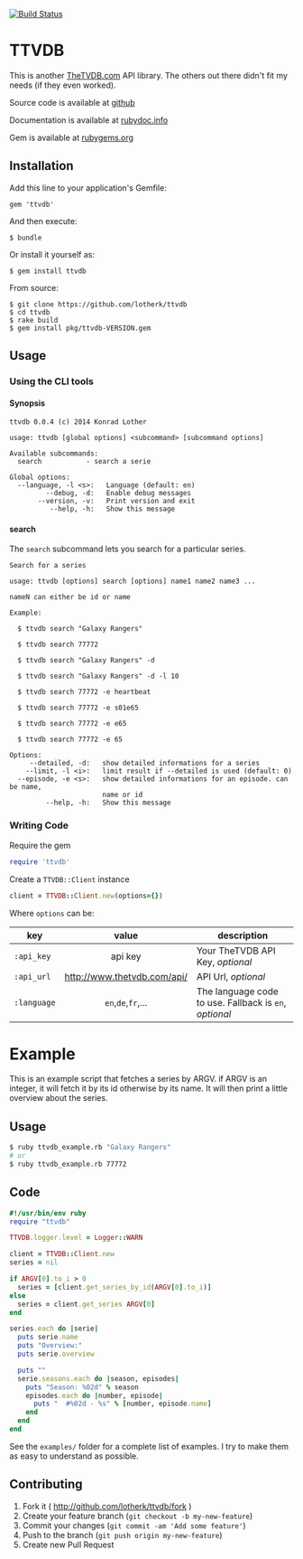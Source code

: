 [![Build Status](https://travis-ci.org/lotherk/ttvdb.png?branch=master)](https://travis-ci.org/lotherk/ttvdb)

# TTVDB

This is another [TheTVDB.com](http://www.thetvdb.com) API library. The others out there didn't fit my needs (if they even worked).

Source code is available at [github](https://github.com/lotherk/ttvdb)

Documentation is available at [rubydoc.info](http://rubydoc.info/github/lotherk/ttvdb)

Gem is available at [rubygems.org](https://rubygems.org/gems/ttvdb)

## Installation

Add this line to your application's Gemfile:

    gem 'ttvdb'

And then execute:

    $ bundle

Or install it yourself as:

    $ gem install ttvdb

From source:

    $ git clone https://github.com/lotherk/ttvdb
    $ cd ttvdb
    $ rake build
    $ gem install pkg/ttvdb-VERSION.gem

## Usage

### Using the CLI tools

#### Synopsis
```
ttvdb 0.0.4 (c) 2014 Konrad Lother

usage: ttvdb [global options] <subcommand> [subcommand options]

Available subcommands:
  search           - search a serie

Global options:
  --language, -l <s>:   Language (default: en)
         --debug, -d:   Enable debug messages
       --version, -v:   Print version and exit
          --help, -h:   Show this message
```

#### search

The ```search``` subcommand lets you search for a particular series.

```
Search for a series

usage: ttvdb [options] search [options] name1 name2 name3 ...

nameN can either be id or name

Example:

  $ ttvdb search "Galaxy Rangers"

  $ ttvdb search 77772

  $ ttvdb search "Galaxy Rangers" -d

  $ ttvdb search "Galaxy Rangers" -d -l 10

  $ ttvdb search 77772 -e heartbeat

  $ ttvdb search 77772 -e s01e65

  $ ttvdb search 77772 -e e65

  $ ttvdb search 77772 -e 65

Options:
     --detailed, -d:   show detailed informations for a series
    --limit, -l <i>:   limit result if --detailed is used (default: 0)
  --episode, -e <s>:   show detailed informations for an episode. can be name,
                       name or id
         --help, -h:   Show this message
```

### Writing Code

Require the gem

```ruby
require 'ttvdb'
```

Create a ```TTVDB::Client``` instance

```ruby
client = TTVDB::Client.new(options={})
```

Where ```options``` can be:

| key | value | description
| --- | :---: | --- |
| ```:api_key``` | api key | Your TheTVDB API Key, *optional* |
| ```:api_url``` | http://www.thetvdb.com/api/ | API Url, *optional* |
| ```:language```|```en```,```de```,```fr```,... | The language code to use. Fallback is ```en```, *optional* |

# Example

This is an example script that fetches a series by ARGV. if ARGV is an integer, it will fetch it by its id otherwise by its name. It will then print a little overview about the series.

## Usage
```bash
$ ruby ttvdb_example.rb "Galaxy Rangers"
# or
$ ruby ttvdb_example.rb 77772
```

## Code
```ruby
#!/usr/bin/env ruby
require "ttvdb"

TTVDB.logger.level = Logger::WARN

client = TTVDB::Client.new
series = nil

if ARGV[0].to_i > 0
  series = [client.get_series_by_id(ARGV[0].to_i)]
else
  series = client.get_series ARGV[0]
end

series.each do |serie|
  puts serie.name
  puts "Overview:"
  puts serie.overview

  puts ""
  serie.seasons.each do |season, episodes|
    puts "Season: %02d" % season
    episodes.each do |number, episode|
      puts "  #%02d - %s" % [number, episode.name]
    end
  end
end
```


See the ```examples/``` folder for a complete list of examples. I try to make them as easy to understand as possible.


## Contributing

1. Fork it ( http://github.com/lotherk/ttvdb/fork )
2. Create your feature branch (`git checkout -b my-new-feature`)
3. Commit your changes (`git commit -am 'Add some feature'`)
4. Push to the branch (`git push origin my-new-feature`)
5. Create new Pull Request
